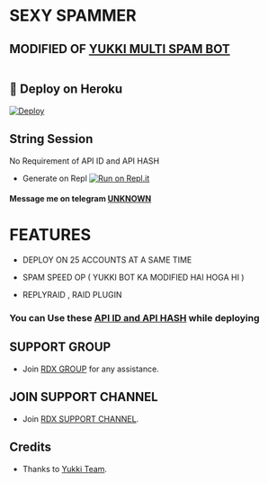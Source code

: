 # SEXY SPAMMER

## MODIFIED OF [YUKKI MULTI SPAM  BOT](https://github.com/YukkiBot/YukkiMultiSpamBot)

<p align="center">
  <img src="">
</p>



## 🚀 Deploy on Heroku 

[![Deploy](https://www.herokucdn.com/deploy/button.svg)](https://dashboard.heroku.com/new?template=https%3A%2F%2Fgithub.com%2Funknownforall1%2FRDX-MULTI-SPAM-BOT)



## String Session

No Requirement of API ID and API HASH

   - Generate on Repl [![Run on Repl.it](https://repl.it/badge/github/YukkiBot/YukkiSpamBot)](https://replit.com/@unknownforall1/SEXY-SPAMMER)


#### Message me on telegram [UNKNOWN](https://t.me/xxxxxxx_UNKNOWN_xxxxxxx)


# FEATURES

   - DEPLOY ON 25 ACCOUNTS AT A SAME TIME 

   - SPAM SPEED OP ( YUKKI BOT KA MODIFIED HAI HOGA HI ) 

   - REPLYRAID , RAID PLUGIN 


### You can Use these [API ID and API HASH](https://t.me/RDX_OFFICIAL_BOT/2) while deploying



## SUPPORT GROUP
   - Join [RDX GROUP](@RDX_ON_FIRE) for any assistance.


## JOIN SUPPORT CHANNEL
   - Join [RDX SUPPORT CHANNEL](@RDX_OFFICIAL_BOT).


## Credits
   - Thanks to [Yukki Team](https://t.me/officialyukki).
